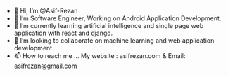 - 👋 Hi, I’m @Asif-Rezan
- 👀 I’m Software Engineer, Working on Android Application Development.
- 🌱 I’m currently learning artificial intelligence and single page web application with react and django.
- 💞️ I’m looking to collaborate on machine learning and web application development.
- 📫 How to reach me ... My website : asifrezan.com & Email: asifrezan@gmail.com

<!---
<p align="center">
  <img src="https://wakatime.com/share/@AsifRezan/ad1683c9-7ada-4e1b-868f-b3de4714ceec.svg">
</p>
--->













<!---
Asif-Rezan/Asif-Rezan is a ✨ special ✨ repository because its `README.md` (this file) appears on your GitHub profile.
You can click the Preview link to take a look at your changes.
--->
